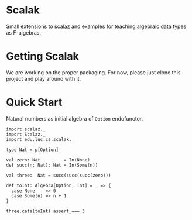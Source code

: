 # Scalak

Small extensions to [scalaz](http://github.com/scalaz/scalaz) and
examples for teaching algebraic data types as F-algebras.

# Getting Scalak

We are working on the proper packaging.
For now, please just clone this project and play around with it.

# Quick Start

Natural numbers as initial algebra of `Option` endofunctor.

    import scalaz._
    import Scalaz._
    import edu.luc.cs.scalak._

    type Nat = µ[Option]

    val zero: Nat         = In(None)
    def succ(n: Nat): Nat = In(Some(n))

    val three:  Nat = succ(succ(succ(zero)))

    def toInt: Algebra[Option, Int] = _ => {
      case None    => 0
      case Some(n) => n + 1
    }

    three.cata(toInt) assert_=== 3
